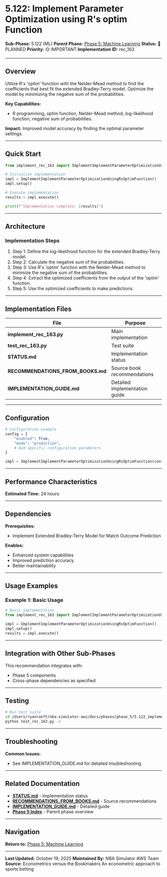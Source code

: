 # 5.122: Implement Parameter Optimization using R's optim Function

**Sub-Phase:** 5.122 (ML)
**Parent Phase:** [Phase 5: Machine Learning](../PHASE_5_INDEX.md)
**Status:** 🔵 PLANNED
**Priority:** 🟡 IMPORTANT
**Implementation ID:** rec_163

---

## Overview

Utilize R's 'optim' function with the Nelder-Mead method to find the coefficients that best fit the extended Bradley-Terry model. Optimize the model by minimizing the negative sum of the probabilities.

**Key Capabilities:**
- R programming, optim function, Nelder-Mead method, log-likelihood function, negative sum of probabilities.

**Impact:**
Improved model accuracy by finding the optimal parameter settings.

---

## Quick Start

```python
from implement_rec_163 import ImplementImplementParameterOptimizationUsingRsOptimFunction

# Initialize implementation
impl = ImplementImplementParameterOptimizationUsingRsOptimFunction()
impl.setup()

# Execute implementation
results = impl.execute()

print(f"Implementation complete: {results}")
```

---

## Architecture

### Implementation Steps

1. Step 1: Define the log-likelihood function for the extended Bradley-Terry model.
2. Step 2: Calculate the negative sum of the probabilities.
3. Step 3: Use R's 'optim' function with the Nelder-Mead method to minimize the negative sum of the probabilities.
4. Step 4: Extract the optimized coefficients from the output of the 'optim' function.
5. Step 5: Use the optimized coefficients to make predictions.

---

## Implementation Files

| File | Purpose |
|------|---------|
| **implement_rec_163.py** | Main implementation |
| **test_rec_163.py** | Test suite |
| **STATUS.md** | Implementation status |
| **RECOMMENDATIONS_FROM_BOOKS.md** | Source book recommendations |
| **IMPLEMENTATION_GUIDE.md** | Detailed implementation guide |

---

## Configuration

```python
# Configuration example
config = {
    "enabled": True,
    "mode": "production",
    # Add specific configuration parameters
}

impl = ImplementImplementParameterOptimizationUsingRsOptimFunction(config=config)
```

---

## Performance Characteristics

**Estimated Time:** 24 hours

---

## Dependencies

**Prerequisites:**
- Implement Extended Bradley-Terry Model for Match Outcome Prediction

**Enables:**
- Enhanced system capabilities
- Improved prediction accuracy
- Better maintainability

---

## Usage Examples

### Example 1: Basic Usage

```python
# Basic implementation
from implement_rec_163 import ImplementImplementParameterOptimizationUsingRsOptimFunction

impl = ImplementImplementParameterOptimizationUsingRsOptimFunction()
impl.setup()
results = impl.execute()
```

---

## Integration with Other Sub-Phases

This recommendation integrates with:
- Phase 5 components
- Cross-phase dependencies as specified

---

## Testing

```bash
# Run test suite
cd /Users/ryanranft/nba-simulator-aws/docs/phases/phase_5/5.122_implement_parameter_optimization_using_rs_optim_function
python test_rec_163.py -v
```

---

## Troubleshooting

**Common Issues:**
- See IMPLEMENTATION_GUIDE.md for detailed troubleshooting

---

## Related Documentation

- **[STATUS.md](STATUS.md)** - Implementation status
- **[RECOMMENDATIONS_FROM_BOOKS.md](RECOMMENDATIONS_FROM_BOOKS.md)** - Source recommendations
- **[IMPLEMENTATION_GUIDE.md](IMPLEMENTATION_GUIDE.md)** - Detailed guide
- **[Phase 5 Index](../PHASE_5_INDEX.md)** - Parent phase overview

---

## Navigation

**Return to:** [Phase 5: Machine Learning](../PHASE_5_INDEX.md)

---

**Last Updated:** October 19, 2025
**Maintained By:** NBA Simulator AWS Team
**Source:** Econometrics versus the Bookmakers An econometric approach to sports betting
